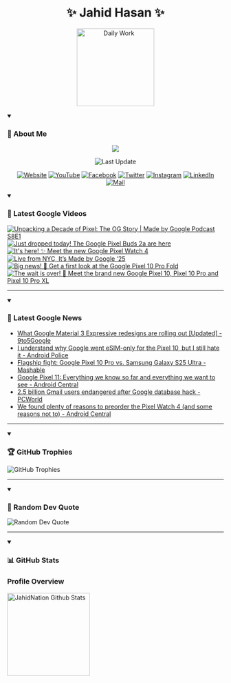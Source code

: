 <h1 align="center">✨ Jahid Hasan ✨</h1>
<p align="center">
  <img alt="Daily Work" height="180px" src="https://i.imgur.com/uhZdH9C.gif" />
</p>
<details open>
 <summary><h3>🌟 About Me</h3></summary>
<p align="center">
  <img src="https://readme-typing-svg.demolab.com/?lines=Even+if+I+fail,;I+have+to+finish,;What+I+started.;&font=Fira%20Code&center=true&width=500&height=50&color=00FF7F&vCenter=true&pause=1000&size=24" />
</p>

<p align="center">
  <img alt="Last Update" title="Last Update" src="https://img.shields.io/github/last-commit/jahidnation/jahidnation?logo=github&label=LAST+UPDATE&color=blueviolet&style=flat-square"/>
</p>

<p align="center">
  <a href="https://jahid.eu.org">
    <img alt="Website" title="Website" src="https://img.shields.io/badge/Website-000000?logo=Google-Chrome&logoColor=white&style=for-the-badge"/></a>
  <a href="https://youtube.com/@jahidnation">
    <img alt="YouTube" title="YouTube Channel" src="https://img.shields.io/badge/YouTube-FF0000?logo=YouTube&logoColor=white&style=for-the-badge"/></a>
  <a href="https://facebook.com/jahidnation">
    <img alt="Facebook" title="Facebook Page" src="https://img.shields.io/badge/Facebook-4267B2?logo=Facebook&logoColor=white&style=for-the-badge"/></a>
  <a href="https://twitter.com/jahidnation">
    <img alt="Twitter" title="Twitter Profile" src="https://img.shields.io/badge/X-000000?logo=x&logoColor=white&style=for-the-badge"/></a>
  <a href="https://instagram.com/jahidnation">
    <img alt="Instagram" title="Instagram Profile" src="https://img.shields.io/badge/Instagram-E4405F?logo=Instagram&logoColor=white&style=for-the-badge"/></a>
  <a href="https://linkedin.com/in/jahidnation">
    <img alt="LinkedIn" title="LinkedIn Profile" src="https://img.shields.io/badge/LinkedIn-0A66C2?logo=LinkedIn&logoColor=white&style=for-the-badge"/></a>
  <a href="https://mail.google.com/?hl=en&tf=cm&fs=1&to=mail@jahid.eu.org">
    <img alt="Mail" title="Mail Me" src="https://img.shields.io/badge/Email-D14836?logo=Gmail&logoColor=white&style=for-the-badge"/></a>
</p>

</details>

<details open>
 <summary><h3>🎥 Latest Google Videos</h3></summary>

<!-- BEGIN VID -->
<a href="https://www.youtube.com/watch?v=ddKaRQRVer4">
  <picture>
    <source media="(prefers-color-scheme: dark)" srcset="https://ytcards.demolab.com/?id=ddKaRQRVer4&title=Unpacking+a+Decade+of+Pixel%3A+The+OG+Story+%7C+Made+by+Google+Podcast+S8E1&lang=en&timestamp=1755727307&background_color=%230d1117&title_color=%23ffffff&stats_color=%23dedede&max_title_lines=1&width=250&border_radius=5&duration=1441">
    <img src="https://ytcards.demolab.com/?id=ddKaRQRVer4&title=Unpacking+a+Decade+of+Pixel%3A+The+OG+Story+%7C+Made+by+Google+Podcast+S8E1&lang=en&timestamp=1755727307&background_color=%23ffffff&title_color=%2324292f&stats_color=%2357606a&max_title_lines=1&width=250&border_radius=5&duration=1441" alt="Unpacking a Decade of Pixel: The OG Story | Made by Google Podcast S8E1" title="Unpacking a Decade of Pixel: The OG Story | Made by Google Podcast S8E1">
  </picture>
</a>
<a href="https://www.youtube.com/shorts/S1pCFRyGCdY">
  <picture>
    <source media="(prefers-color-scheme: dark)" srcset="https://ytcards.demolab.com/?id=S1pCFRyGCdY&title=Just+dropped+today%21+The+Google+Pixel+Buds+2a+are+here&lang=en&timestamp=1755718687&background_color=%230d1117&title_color=%23ffffff&stats_color=%23dedede&max_title_lines=1&width=250&border_radius=5&duration=14">
    <img src="https://ytcards.demolab.com/?id=S1pCFRyGCdY&title=Just+dropped+today%21+The+Google+Pixel+Buds+2a+are+here&lang=en&timestamp=1755718687&background_color=%23ffffff&title_color=%2324292f&stats_color=%2357606a&max_title_lines=1&width=250&border_radius=5&duration=14" alt="Just dropped today! The Google Pixel Buds 2a are here" title="Just dropped today! The Google Pixel Buds 2a are here">
  </picture>
</a>
<a href="https://www.youtube.com/shorts/_5lxm9DUGTg">
  <picture>
    <source media="(prefers-color-scheme: dark)" srcset="https://ytcards.demolab.com/?id=_5lxm9DUGTg&title=It%27s+here%21+%E2%9C%A8+Meet+the+new+Google+Pixel+Watch+4&lang=en&timestamp=1755714824&background_color=%230d1117&title_color=%23ffffff&stats_color=%23dedede&max_title_lines=1&width=250&border_radius=5&duration=72">
    <img src="https://ytcards.demolab.com/?id=_5lxm9DUGTg&title=It%27s+here%21+%E2%9C%A8+Meet+the+new+Google+Pixel+Watch+4&lang=en&timestamp=1755714824&background_color=%23ffffff&title_color=%2324292f&stats_color=%2357606a&max_title_lines=1&width=250&border_radius=5&duration=72" alt="It's here! ✨ Meet the new Google Pixel Watch 4" title="It's here! ✨ Meet the new Google Pixel Watch 4">
  </picture>
</a>
<a href="https://www.youtube.com/watch?v=06b4UeDcQbE">
  <picture>
    <source media="(prefers-color-scheme: dark)" srcset="https://ytcards.demolab.com/?id=06b4UeDcQbE&title=Live+from+NYC%2C+It%E2%80%99s+Made+by+Google+%E2%80%9825&lang=en&timestamp=1755714155&background_color=%230d1117&title_color=%23ffffff&stats_color=%23dedede&max_title_lines=1&width=250&border_radius=5&duration=4615">
    <img src="https://ytcards.demolab.com/?id=06b4UeDcQbE&title=Live+from+NYC%2C+It%E2%80%99s+Made+by+Google+%E2%80%9825&lang=en&timestamp=1755714155&background_color=%23ffffff&title_color=%2324292f&stats_color=%2357606a&max_title_lines=1&width=250&border_radius=5&duration=4615" alt="Live from NYC, It’s Made by Google ‘25" title="Live from NYC, It’s Made by Google ‘25">
  </picture>
</a>
<a href="https://www.youtube.com/shorts/DVzY3f0NLUY">
  <picture>
    <source media="(prefers-color-scheme: dark)" srcset="https://ytcards.demolab.com/?id=DVzY3f0NLUY&title=Big+news%21+%F0%9F%93%A3+Get+a+first+look+at+the+Google+Pixel+10+Pro+Fold&lang=en&timestamp=1755712414&background_color=%230d1117&title_color=%23ffffff&stats_color=%23dedede&max_title_lines=1&width=250&border_radius=5&duration=74">
    <img src="https://ytcards.demolab.com/?id=DVzY3f0NLUY&title=Big+news%21+%F0%9F%93%A3+Get+a+first+look+at+the+Google+Pixel+10+Pro+Fold&lang=en&timestamp=1755712414&background_color=%23ffffff&title_color=%2324292f&stats_color=%2357606a&max_title_lines=1&width=250&border_radius=5&duration=74" alt="Big news! 📣 Get a first look at the Google Pixel 10 Pro Fold" title="Big news! 📣 Get a first look at the Google Pixel 10 Pro Fold">
  </picture>
</a>
<a href="https://www.youtube.com/shorts/1DElztxF3VA">
  <picture>
    <source media="(prefers-color-scheme: dark)" srcset="https://ytcards.demolab.com/?id=1DElztxF3VA&title=The+wait+is+over%21++%F0%9F%8E%89++Meet+the+brand+new+Google+Pixel+10%2C+Pixel+10+Pro+and+Pixel+10+Pro+XL&lang=en&timestamp=1755710655&background_color=%230d1117&title_color=%23ffffff&stats_color=%23dedede&max_title_lines=1&width=250&border_radius=5&duration=78">
    <img src="https://ytcards.demolab.com/?id=1DElztxF3VA&title=The+wait+is+over%21++%F0%9F%8E%89++Meet+the+brand+new+Google+Pixel+10%2C+Pixel+10+Pro+and+Pixel+10+Pro+XL&lang=en&timestamp=1755710655&background_color=%23ffffff&title_color=%2324292f&stats_color=%2357606a&max_title_lines=1&width=250&border_radius=5&duration=78" alt="The wait is over!  🎉  Meet the brand new Google Pixel 10, Pixel 10 Pro and Pixel 10 Pro XL" title="The wait is over!  🎉  Meet the brand new Google Pixel 10, Pixel 10 Pro and Pixel 10 Pro XL">
  </picture>
</a>
<!-- END VID -->

---

</details>

<details open>
 <summary><h3>📝 Latest Google News</h3></summary>

<!-- BLOG-POST-LIST:START -->
- [What Google Material 3 Expressive redesigns are rolling out [Updated] - 9to5Google](https://news.google.com/rss/articles/CBMifEFVX3lxTFBfQVhSNEs3a2lMQ25tWFN4YlhlWU9vbkxlMURQWG9QSUtnNUFqSjZYSDhhdk9yYUdnVGpkYU9RaUdXTkU4SFV5RXlnYTRITlNSSWhZSnB1U1hZY0dQaVlyVDN2dVVteEJhenhTV1JhYVN3R01HOXNndXJlNWw?oc=5)
- [I understand why Google went eSIM-only for the Pixel 10, but I still hate it - Android Police](https://news.google.com/rss/articles/CBMiZ0FVX3lxTE5pSDNqcEg5cG9oanotRE1KZzRidm9WVl9iV190NVlzV3JVNWxnc2VyZDFhbldnRnNwTmJFUWhGMlEzaFhvQmZ6UkNHNF9zVTd3cG9nZzhoWEhURWx6ck9hNjdOVlJSRTA?oc=5)
- [Flagship fight: Google Pixel 10 Pro vs. Samsung Galaxy S25 Ultra - Mashable](https://news.google.com/rss/articles/CBMiggFBVV95cUxPUlE3Q1lEWGlHQjFvYTVyYzAzMTJIYnNQRE90eDhncl9tTnVLMmpVUlY3MWZ4LWYxWTUtYnhuTVpyS3R4Ml9kSVlHU2pVbk9HT0k1ZEtJelZiTnRYNWJGOXdnc2NRbmlheVBkd0FOMjdCaHVYUExSTXU3aDJuUmFVMGJB?oc=5)
- [Google Pixel 11: Everything we know so far and everything we want to see - Android Central](https://news.google.com/rss/articles/CBMiY0FVX3lxTE5NMlZCenRWQlFKUVpqRGJ1cUZneVNIazZZNm1wN1FNZlU5MVBQQk5TdjduNS1UTTlkTldNQTlyN2lrc1dmTWNhS1A1YnRlakhLYjEtMENrLWZ1MTRUU2VMMXQtMA?oc=5)
- [2.5 billion Gmail users endangered after Google database hack - PCWorld](https://news.google.com/rss/articles/CBMiqgFBVV95cUxOSm81TEhqbm5vRDBnbnFsbVNtT1J6THF2clJtcjhVaWFYNkQyWmdRY3A1d20zUVZpZnBBVHIxc1lUcHVhTkU5NmZJWGpwblI0LXpCUDNQMUNfSnRaWHI3ajhVb19CTHVsRm1jdHJBVjVJdHVBdjFMX3dyQ2p3WXhET3dIV1IzX0lkeWFyQnQ0OXBDb0h5alMzNExFc1dsOFI3SlJaSGxJWnBsUQ?oc=5)
- [We found plenty of reasons to preorder the Pixel Watch 4 &lpar;and some reasons not to&rpar; - Android Central](https://news.google.com/rss/articles/CBMioAFBVV95cUxNX0llMWthRUYyc1dRdnQtUm1vX01fOW1OejA3NmxLV1hJNFJmcDAzSTZzWFVodWpfWW1oT0YyYU1HdFhVYjUxUEppbUtlX2xOVUhURTdNc1NWVVUyVHZieGFZZDdGWjlWb0N0MndTWUN2YmlmQ2p1ZGt1c0ZWZ1VwUWdsbTl0Q2VCSUtoUXlhVTJGMHEyRmhrbkhmS09WanhT?oc=5)
<!-- BLOG-POST-LIST:END -->

---

</details>

<details open>
 <summary><h3>🏆 GitHub Trophies</h3></summary>

<img alt="GitHub Trophies" title="GitHub Trophies" src="https://github-profile-trophy.vercel.app/?username=jahidnation&column=8&theme=gruvbox&no-frame=true"/>

---

</details>

<details open>
 <summary><h3>💬 Random Dev Quote</h3></summary>

<img alt="Random Dev Quote" title="Random Dev Quote" src="https://quotes-github-readme.vercel.app/api?type=horizontal&theme=radical"/>

---

</details>

<details open> 
  <summary><h3>📊 GitHub Stats</h3></summary>

  <h3>Profile Overview</h3>
  <p>
  <img alt="JahidNation Github Stats" src="https://denvercoder1-github-readme-stats.vercel.app/api/?username=jahidnation&show_icons=true&include_all_commits=true&count_private=true&theme=react&hide_border=true&bg_color=1F222E&title_color=F85D7F&icon_color=F8D866" height="192px"/>
  </p>


